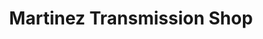 ---
title: "Martinez Transmission Shop"
url: /ferris/martinez-transmission-shop/
shop: Autowerkstatt
---
